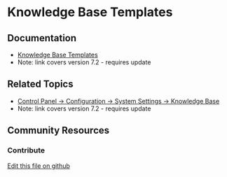 # Knowledge Base Templates

## Documentation

* [Knowledge Base Templates](https://portal.liferay.dev/docs/7-2/user/-/knowledge_base/u/knowledge-base-templates)
* Note: link covers version 7.2 - requires update

## Related Topics

* [Control Panel → Configuration → System Settings → Knowledge Base](https://portal.liferay.dev/docs/7-2/user/-/knowledge_base/u/knowledge-base-system-settings)
* Note: link covers version 7.2 - requires update

## Community Resources


### Contribute

[Edit this file on github](https://github.com/olafk/controlpanel-documentation-docs/blob/master/md/73en/com_liferay_knowledge_base_web_portlet_AdminPortlet/admin_view_templates.jsp.md)
